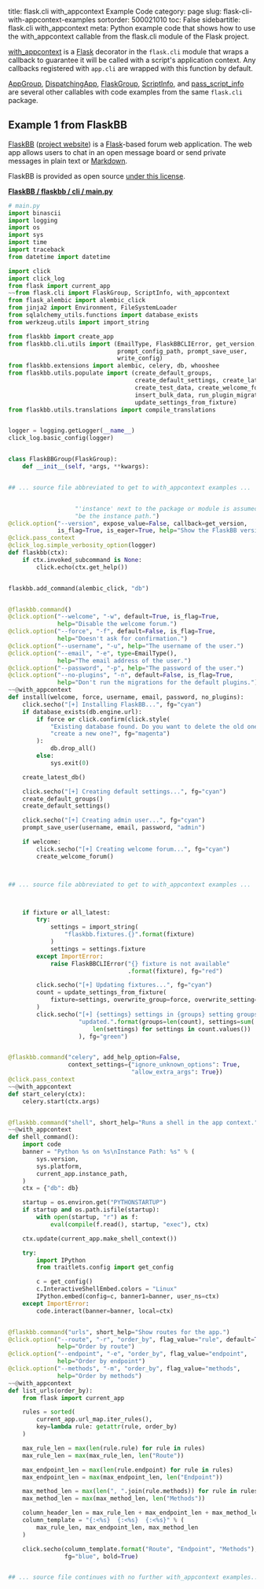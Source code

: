 title: flask.cli with_appcontext Example Code
category: page
slug: flask-cli-with-appcontext-examples
sortorder: 500021010
toc: False
sidebartitle: flask.cli with_appcontext
meta: Python example code that shows how to use the with_appcontext callable from the flask.cli module of the Flask project.


[with_appcontext](https://github.com/pallets/flask/blob/master/src/flask/cli.py)
is a [Flask](/flask.html) decorator in the `flask.cli` module that
wraps a callback to guarantee it will be called with a script's
application context. Any callbacks registered with `app.cli` are
wrapped with this function by default.

<a href="/flask-cli-appgroup-examples.html">AppGroup</a>,
<a href="/flask-cli-dispatchingapp-examples.html">DispatchingApp</a>,
<a href="/flask-cli-flaskgroup-examples.html">FlaskGroup</a>,
<a href="/flask-cli-scriptinfo-examples.html">ScriptInfo</a>,
and <a href="/flask-cli-pass-script-info-examples.html">pass_script_info</a>
are several other callables with code examples from the same `flask.cli` package.

## Example 1 from FlaskBB
[FlaskBB](https://github.com/flaskbb/flaskbb)
([project website](https://flaskbb.org/)) is a [Flask](/flask.html)-based
forum web application. The web app allows users to chat in an open
message board or send private messages in plain text or
[Markdown](/markdown.html).

FlaskBB is provided as open source
[under this license](https://github.com/flaskbb/flaskbb/blob/master/LICENSE).

[**FlaskBB / flaskbb / cli / main.py**](https://github.com/flaskbb/flaskbb/blob/master/flaskbb/cli/main.py)

```python
# main.py
import binascii
import logging
import os
import sys
import time
import traceback
from datetime import datetime

import click
import click_log
from flask import current_app
~~from flask.cli import FlaskGroup, ScriptInfo, with_appcontext
from flask_alembic import alembic_click
from jinja2 import Environment, FileSystemLoader
from sqlalchemy_utils.functions import database_exists
from werkzeug.utils import import_string

from flaskbb import create_app
from flaskbb.cli.utils import (EmailType, FlaskBBCLIError, get_version,
                               prompt_config_path, prompt_save_user,
                               write_config)
from flaskbb.extensions import alembic, celery, db, whooshee
from flaskbb.utils.populate import (create_default_groups,
                                    create_default_settings, create_latest_db,
                                    create_test_data, create_welcome_forum,
                                    insert_bulk_data, run_plugin_migrations,
                                    update_settings_from_fixture)
from flaskbb.utils.translations import compile_translations


logger = logging.getLogger(__name__)
click_log.basic_config(logger)


class FlaskBBGroup(FlaskGroup):
    def __init__(self, *args, **kwargs):


## ... source file abbreviated to get to with_appcontext examples ...


                   "'instance' next to the package or module is assumed to "
                   "be the instance path.")
@click.option("--version", expose_value=False, callback=get_version,
              is_flag=True, is_eager=True, help="Show the FlaskBB version.")
@click.pass_context
@click_log.simple_verbosity_option(logger)
def flaskbb(ctx):
    if ctx.invoked_subcommand is None:
        click.echo(ctx.get_help())


flaskbb.add_command(alembic_click, "db")


@flaskbb.command()
@click.option("--welcome", "-w", default=True, is_flag=True,
              help="Disable the welcome forum.")
@click.option("--force", "-f", default=False, is_flag=True,
              help="Doesn't ask for confirmation.")
@click.option("--username", "-u", help="The username of the user.")
@click.option("--email", "-e", type=EmailType(),
              help="The email address of the user.")
@click.option("--password", "-p", help="The password of the user.")
@click.option("--no-plugins", "-n", default=False, is_flag=True,
              help="Don't run the migrations for the default plugins.")
~~@with_appcontext
def install(welcome, force, username, email, password, no_plugins):
    click.secho("[+] Installing FlaskBB...", fg="cyan")
    if database_exists(db.engine.url):
        if force or click.confirm(click.style(
            "Existing database found. Do you want to delete the old one and "
            "create a new one?", fg="magenta")
        ):
            db.drop_all()
        else:
            sys.exit(0)

    create_latest_db()

    click.secho("[+] Creating default settings...", fg="cyan")
    create_default_groups()
    create_default_settings()

    click.secho("[+] Creating admin user...", fg="cyan")
    prompt_save_user(username, email, password, "admin")

    if welcome:
        click.secho("[+] Creating welcome forum...", fg="cyan")
        create_welcome_forum()



## ... source file abbreviated to get to with_appcontext examples ...



    if fixture or all_latest:
        try:
            settings = import_string(
                "flaskbb.fixtures.{}".format(fixture)
            )
            settings = settings.fixture
        except ImportError:
            raise FlaskBBCLIError("{} fixture is not available"
                                  .format(fixture), fg="red")

        click.secho("[+] Updating fixtures...", fg="cyan")
        count = update_settings_from_fixture(
            fixture=settings, overwrite_group=force, overwrite_setting=force
        )
        click.secho("[+] {settings} settings in {groups} setting groups "
                    "updated.".format(groups=len(count), settings=sum(
                        len(settings) for settings in count.values())
                    ), fg="green")


@flaskbb.command("celery", add_help_option=False,
                 context_settings={"ignore_unknown_options": True,
                                   "allow_extra_args": True})
@click.pass_context
~~@with_appcontext
def start_celery(ctx):
    celery.start(ctx.args)


@flaskbb.command("shell", short_help="Runs a shell in the app context.")
~~@with_appcontext
def shell_command():
    import code
    banner = "Python %s on %s\nInstance Path: %s" % (
        sys.version,
        sys.platform,
        current_app.instance_path,
    )
    ctx = {"db": db}

    startup = os.environ.get("PYTHONSTARTUP")
    if startup and os.path.isfile(startup):
        with open(startup, "r") as f:
            eval(compile(f.read(), startup, "exec"), ctx)

    ctx.update(current_app.make_shell_context())

    try:
        import IPython
        from traitlets.config import get_config

        c = get_config()
        c.InteractiveShellEmbed.colors = "Linux"
        IPython.embed(config=c, banner1=banner, user_ns=ctx)
    except ImportError:
        code.interact(banner=banner, local=ctx)


@flaskbb.command("urls", short_help="Show routes for the app.")
@click.option("--route", "-r", "order_by", flag_value="rule", default=True,
              help="Order by route")
@click.option("--endpoint", "-e", "order_by", flag_value="endpoint",
              help="Order by endpoint")
@click.option("--methods", "-m", "order_by", flag_value="methods",
              help="Order by methods")
~~@with_appcontext
def list_urls(order_by):
    from flask import current_app

    rules = sorted(
        current_app.url_map.iter_rules(),
        key=lambda rule: getattr(rule, order_by)
    )

    max_rule_len = max(len(rule.rule) for rule in rules)
    max_rule_len = max(max_rule_len, len("Route"))

    max_endpoint_len = max(len(rule.endpoint) for rule in rules)
    max_endpoint_len = max(max_endpoint_len, len("Endpoint"))

    max_method_len = max(len(", ".join(rule.methods)) for rule in rules)
    max_method_len = max(max_method_len, len("Methods"))

    column_header_len = max_rule_len + max_endpoint_len + max_method_len + 4
    column_template = "{:<%s}  {:<%s}  {:<%s}" % (
        max_rule_len, max_endpoint_len, max_method_len
    )

    click.secho(column_template.format("Route", "Endpoint", "Methods"),
                fg="blue", bold=True)


## ... source file continues with no further with_appcontext examples...

```

